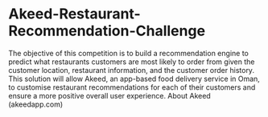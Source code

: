 # Akeed-Restaurant-Recommendation-Challenge
The objective of this competition is to build a recommendation engine to predict what restaurants customers are most likely to order from given the customer location, restaurant information, and the customer order history.  This solution will allow Akeed, an app-based food delivery service in Oman, to customise restaurant recommendations for each of their customers and ensure a more positive overall user experience.  About Akeed (akeedapp.com)
